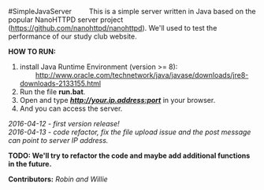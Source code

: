#SimpleJavaServer
&nbsp;&nbsp;&nbsp;&nbsp;&nbsp;&nbsp;&nbsp;&nbsp;This is a simple server written in Java based on the popular NanoHTTPD server project (https://github.com/nanohttpd/nanohttpd). We'll used to test the performance of our study club website. 

__HOW TO RUN:__   
1. install Java Runtime Environment (version >= 8):   
&nbsp;&nbsp;&nbsp;&nbsp;&nbsp;&nbsp;&nbsp;&nbsp;http://www.oracle.com/technetwork/java/javase/downloads/jre8-downloads-2133155.html   
2. Run the file __run.bat__.   
3. Open and type ___http://your.ip.address:port___ in your browser.   
4. And you can access the server.   

_2016-04-12 - first version release!_    
_2016-04-13 - code refactor, fix the file upload issue and the post message can point to server IP address._    

__TODO: We'll try to refactor the code and maybe add additional functions in the future.__

__Contributors:__ _Robin and Willie_
